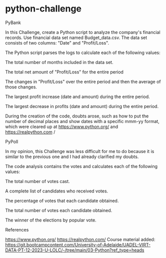 # python-challenge

PyBank 

In this Challenge, create a Python script to analyze the company's financial records. Use financial data set named Budget_data.csv. The data set consists of two columns: "Date" and "Profit/Loss".

The Python script parses the logs to calculate each of the following values:

The total number of months included in the data set.

The total net amount of "Profit/Loss" for the entire period

The changes in "Profit/Loss" over the entire period and then the average of those changes.

The largest profit increase (date and amount) during the entire period.

The largest decrease in profits (date and amount) during the entire period.

During the creation of the code, doubts arose, such as how to put the number of decimal places and show dates with a specific mmm-yy format, which were cleared up at https://www.python.org/ and https://realpython.com /

PyPoll 

In my opinion, this Challenge was less difficult for me to do because it is similar to the previous one and I had already clarified my doubts.

The code analysis contains the votes and calculates each of the following values:

The total number of votes cast.

A complete list of candidates who received votes.

The percentage of votes that each candidate obtained.

The total number of votes each candidate obtained.

The winner of the elections by popular vote.

References

https://www.python.org/
https://realpython.com/
Course material added: https://git.bootcampcontent.com/University-of-Adelaide/UADEL-VIRT-DATA-PT-12-2023-U-LOLC/-/tree/main/03-Python?ref_type=heads